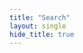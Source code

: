 ```yaml
---
title: "Search"
layout: single
hide_title: true
---
```


<div class="search-container">
    <h2 id="search-heading" style="margin-bottom: 2rem; color: #333; font-size: 1.5em;"></h2>
    <div id="search-results"></div>
</div>

<script src="/js/fuse.min.js"></script>
<script src="/js/search.js"></script>

<style>
.search-container {
    max-width: 600px;
    margin: 2rem 0;
}

#search-results {
    margin-top: 1rem;
}

.search-result {
    border: 1px solid #eee;
    border-radius: 8px;
    padding: 1rem;
    margin-bottom: 1rem;
    background: #fafafa;
}

.search-result h3 {
    margin: 0 0 0.5rem 0;
}

.search-result h3 a {
    color: #007acc;
    text-decoration: none;
}

.search-result h3 a:hover {
    text-decoration: underline;
}

.search-result-meta {
    font-size: 0.9em;
    color: #666;
    margin-bottom: 0.5rem;
}

.search-result-summary {
    margin: 0;
    line-height: 1.6;
}

.search-result-topics {
    margin-top: 0.5rem;
}

.search-result-topics .topic {
    display: inline-block;
    background: #e7f3ff;
    color: #0066cc;
    padding: 2px 8px;
    border-radius: 4px;
    font-size: 0.8em;
    margin-right: 0.5rem;
}

.no-results {
    text-align: center;
    color: #666;
    font-style: italic;
    margin: 2rem 0;
}
</style>